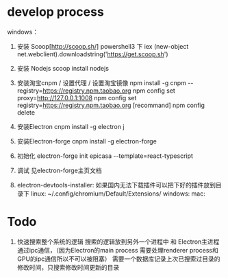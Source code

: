 # develop process

windows：

  1. 安装 Scoop[http://scoop.sh/]
  powershell3 下
  iex (new-object net.webclient).downloadstring('https://get.scoop.sh')

  2. 安装 Nodejs
  scoop install nodejs

  3. 安装淘宝cnpm / 设置代理 / 设置淘宝镜像
  npm install -g cnpm --registry=https://registry.npm.taobao.org
  npm config set proxy=http://127.0.0.1:1008
  npm config set registry=https://registry.npm.taobao.org  [recommand]
  npm config delete <key>

  4. 安装Electron
  cnpm install -g electron
j
  5. 安装Electron-forge
  cnpm install -g electron-forge

  6. 初始化
  electron-forge init epicasa --template=react-typescript

  7. 调试 见electron-forge主页文档

  8. electron-devtools-installer: 如果国内无法下载插件可以把下好的插件放到目录下
  linux: ~/.config/chromium/Default/Extensions/
  windows:
  mac: 

# Todo
1. 快速搜索整个系统的逻辑
    搜索的逻辑放到另外一个进程中 和 Electron主进程通过ipc通信，（因为Electron的main process 需要处理renderer process和GPU的ipc通信所以不可以被阻塞）
    需要一个数据库记录上次已搜索过目录的修改时间，只搜索修改时间更新的目录

